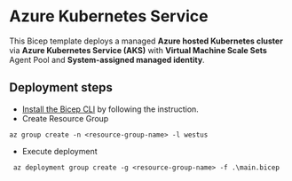 # Azure Kubernetes Service

This Bicep template deploys a managed **Azure hosted Kubernetes cluster** via **Azure Kubernetes Service (AKS)** with **Virtual Machine Scale Sets** Agent Pool and **System-assigned managed identity**.

## Deployment steps ##

* [Install the Bicep CLI](https://docs.microsoft.com/azure/azure-resource-manager/bicep/install) by following the instruction.
* Create Resource Group
```
az group create -n <resource-group-name> -l westus
```
* Execute deployment
```
 az deployment group create -g <resource-group-name> -f .\main.bicep
```